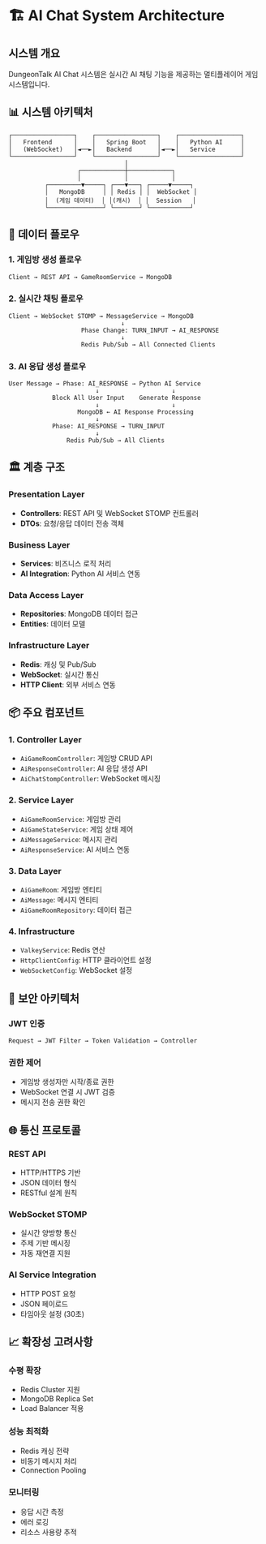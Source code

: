 # 🏗️ AI Chat System Architecture

## 시스템 개요

DungeonTalk AI Chat 시스템은 실시간 AI 채팅 기능을 제공하는 멀티플레이어 게임 시스템입니다.

## 📊 시스템 아키텍처

```
┌─────────────────┐    ┌─────────────────┐    ┌─────────────────┐
│   Frontend      │    │   Spring Boot   │    │   Python AI     │
│   (WebSocket)   │◄──►│   Backend       │◄──►│   Service       │
└─────────────────┘    └─────────────────┘    └─────────────────┘
                                │
                   ┌────────────┼────────────┐
                   │            │            │
          ┌─────────▼─────┐ ┌───▼───┐ ┌─────▼─────┐
          │   MongoDB     │ │ Redis │ │  WebSocket │
          │  (게임 데이터)  │ │(캐시)  │ │  Session   │
          └───────────────┘ └───────┘ └───────────┘
```

## 🔄 데이터 플로우

### 1. 게임방 생성 플로우
```
Client → REST API → GameRoomService → MongoDB
```

### 2. 실시간 채팅 플로우
```
Client → WebSocket STOMP → MessageService → MongoDB
                               ↓
                    Phase Change: TURN_INPUT → AI_RESPONSE
                               ↓
                    Redis Pub/Sub → All Connected Clients
```

### 3. AI 응답 생성 플로우
```
User Message → Phase: AI_RESPONSE → Python AI Service
                        ↓                    ↓
            Block All User Input    Generate Response
                        ↓                    ↓
                   MongoDB ← AI Response Processing
                        ↓
            Phase: AI_RESPONSE → TURN_INPUT
                        ↓
                Redis Pub/Sub → All Clients
```

## 🏛️ 계층 구조

### Presentation Layer
- **Controllers**: REST API 및 WebSocket STOMP 컨트롤러
- **DTOs**: 요청/응답 데이터 전송 객체

### Business Layer
- **Services**: 비즈니스 로직 처리
- **AI Integration**: Python AI 서비스 연동

### Data Access Layer
- **Repositories**: MongoDB 데이터 접근
- **Entities**: 데이터 모델

### Infrastructure Layer
- **Redis**: 캐싱 및 Pub/Sub
- **WebSocket**: 실시간 통신
- **HTTP Client**: 외부 서비스 연동

## 📦 주요 컴포넌트

### 1. Controller Layer
- `AiGameRoomController`: 게임방 CRUD API
- `AiResponseController`: AI 응답 생성 API
- `AiChatStompController`: WebSocket 메시징

### 2. Service Layer
- `AiGameRoomService`: 게임방 관리
- `AiGameStateService`: 게임 상태 제어
- `AiMessageService`: 메시지 관리
- `AiResponseService`: AI 서비스 연동

### 3. Data Layer
- `AiGameRoom`: 게임방 엔티티
- `AiMessage`: 메시지 엔티티
- `AiGameRoomRepository`: 데이터 접근

### 4. Infrastructure
- `ValkeyService`: Redis 연산
- `HttpClientConfig`: HTTP 클라이언트 설정
- `WebSocketConfig`: WebSocket 설정

## 🔐 보안 아키텍처

### JWT 인증
```
Request → JWT Filter → Token Validation → Controller
```

### 권한 제어
- 게임방 생성자만 시작/종료 권한
- WebSocket 연결 시 JWT 검증
- 메시지 전송 권한 확인

## 🌐 통신 프로토콜

### REST API
- HTTP/HTTPS 기반
- JSON 데이터 형식
- RESTful 설계 원칙

### WebSocket STOMP
- 실시간 양방향 통신
- 주제 기반 메시징
- 자동 재연결 지원

### AI Service Integration
- HTTP POST 요청
- JSON 페이로드
- 타임아웃 설정 (30초)

## 📈 확장성 고려사항

### 수평 확장
- Redis Cluster 지원
- MongoDB Replica Set
- Load Balancer 적용

### 성능 최적화
- Redis 캐싱 전략
- 비동기 메시지 처리
- Connection Pooling

### 모니터링
- 응답 시간 측정
- 에러 로깅
- 리소스 사용량 추적